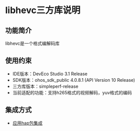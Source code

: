 # libhevc三方库说明
## 功能简介
libhevc是一个格式编解码库
## 使用约束
- IDE版本：DevEco Studio 3.1 Release
- SDK版本：ohos_sdk_public 4.0.8.1 (API Version 10 Release)
- 三方库版本：simpleperf-release
- 当前适配的功能：支持h265格式的视频解码，yuv格式的编码

## 集成方式
+ [应用hap包集成](docs/hap_integrate.md)
